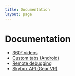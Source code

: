 ```yaml
---
title: Documentation
layout: page
---
```


# Documentation

* [360° videos](video-360.html)
* [Custom tabs (Android)](custom-tabs.html)
* [Remote debugging](remote-debugging.html)
* [Skybox API (Gear VR)](skybox.html)
